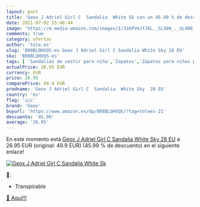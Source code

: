 ```yaml
---
layout: post
title: 'Geox J Adriel Girl C  Sandalia  White Sk con un 45.99 % de descuento'
date: 2021-07-02 15:46:44
image: 'https://m.media-amazon.com/images/I/31KPVmJfJ6L._SL500_._SL400_.jpg'
comments: true
category: ofertas
author: 'tole.es'
slug: 'B08BLQHXQS-es Geox J Adriel Girl C Sandalia White Sky 28 EU'
sku: 'B08BLQHXQS-es'
tags: [ 'Sandalias de vestir para niña','Zapatos','Zapatos para niñas pequeñas','Zapatos y complementos','geox','sandalia', ]
actualPrice: 26.95 EUR
currency: EUR
price: 26.95
comparePrice: 49.9 EUR
prodname: 'Geox J Adriel Girl C  Sandalia  White Sky  28 EU'
country: 'es'
flag: '🇪🇸'
brand: 'Geox'
buyurl: 'https://www.amazon.es/dp/B08BLQHXQS/?tag=tolees-21'
descuento: '45.99'
average: '26.95'
---
```


En este momento está [Geox J Adriel Girl C  Sandalia  White Sky  28 EU](https://www.amazon.es/dp/B08BLQHXQS/?tag=tolees-21) a 26.95 EUR (original: 49.9 EUR) (45.99 %  de descuento) en el siguiente enlace!

[![Geox J Adriel Girl C  Sandalia  White Sk](https://m.media-amazon.com/images/I/31KPVmJfJ6L._SL500_._SL400_.jpg)](https://www.amazon.es/dp/B08BLQHXQS/?tag=tolees-21)

🔎:

- Transpirable

[🛒 Aquí!!!](https://www.amazon.es/dp/B08BLQHXQS/?tag=tolees-21)
